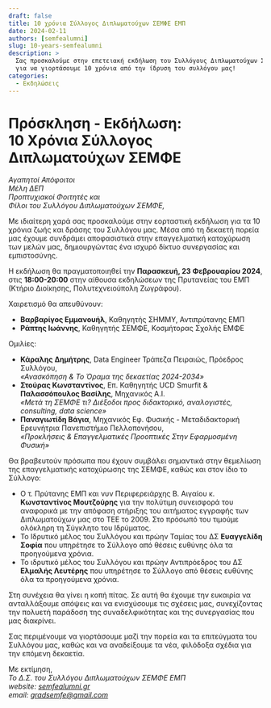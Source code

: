 ```yaml
---
draft: false
title: 10 χρόνια Σύλλογος Διπλωματούχων ΣΕΜΦΕ ΕΜΠ
date: 2024-02-11
authors: [semfealumni]
slug: 10-years-semfealumni
description: >
  Σας προσκαλούμε στην επετειακή εκδήλωση του Συλλόγους Διπλωματούχων ΣΕΜΦΕ
  για να γιορτάσουμε 10 χρόνια από την ίδρυση του συλλόγου μας!
categories:
  - Εκδηλώσεις
---
```


# Πρόσκληση - Εκδήλωση:<br/>10 Χρόνια Σύλλογος Διπλωματούχων ΣΕΜΦΕ

*Αγαπητοί Απόφοιτοι<br/>
Μέλη ΔΕΠ<br/>
Προπτυχιακοί Φοιτητές και<br/>
Φίλοι του Συλλόγου Διπλωματούχων ΣΕΜΦΕ,*

Με ιδιαίτερη χαρά σας προσκαλούμε στην εορταστική εκδήλωση για τα 10 χρόνια ζωής και δράσης του Συλλόγου μας. Μέσα από τη δεκαετή πορεία μας έχουμε συνδράμει αποφασιστικά στην επαγγελματική κατοχύρωση των μελών μας, δημιουργώντας ένα ισχυρό δίκτυο συνεργασίας και εμπιστοσύνης.

Η εκδήλωση θα πραγματοποιηθεί την **Παρασκευή, 23 Φεβρουαρίου 2024**, στις **18:00-20:00** στην αίθουσα εκδηλώσεων της Πρυτανείας του ΕΜΠ (Κτήριο Διοίκησης, Πολυτεχνειούπολη Ζωγράφου).

Χαιρετισμό θα απευθύνουν:

- **Βαρβαρίγος Εμμανουήλ**, Καθηγητής ΣΗΜΜΥ, Αντιπρύτανης ΕΜΠ
- **Ράπτης Ιωάννης**, Καθηγητής ΣΕΜΦΕ, Κοσμήτορας Σχολής ΕΜΦΕ

Ομιλίες:

- **Κάραλης Δημήτρης**, Data Engineer Τράπεζα Πειραιώς, Πρόεδρος Συλλόγου,<br/>*«Ανασκόπηση & Το Όραμα της δεκαετίας 2024-2034»*
- **Στούρας Κωνσταντίνος**, Επ. Καθηγητής UCD Smurfit  & **Παλασσόπουλος Βασίλης**, Μηχανικός A.I.<br/>*«Μετά τη ΣΕΜΦΕ τι? Διέξοδοι προς διδακτορικό, αναλογιστές, consulting, data science»*
- **Παναγιωτίδη Βάγια**, Μηχανικός Εφ. Φυσικής - Μεταδιδακτορική Ερευνήτρια Πανεπιστήμιο Πελλοπονήσου,<br/>*«Προκλήσεις & Επαγγελματικές Προοπτικές Στην Εφαρμοσμένη Φυσική»*

Θα βραβευτούν πρόσωπα που έχουν συμβάλει σημαντικά στην θεμελίωση της επαγγελματικής κατοχύρωσης της ΣΕΜΦΕ, καθώς και στον ίδιο το Σύλλογο:

- Ο τ. Πρύτανης ΕΜΠ και νυν Περιφερειάρχης Β. Αιγαίου κ. **Κωνσταντίνος Μουτζούρης** για την πολύτιμη συνεισφορά του αναφορικά με την απόφαση στήριξης του αιτήματος εγγραφής των Διπλωματούχων μας στο ΤΕΕ το 2009. Στο πρόσωπό του τιμούμε ολόκληρη τη Σύγκλητο του Ιδρύματος.
- Το Ιδρυτικό μέλος του Συλλόγου και πρώην Ταμίας του ΔΣ **Ευαγγελίδη Σοφία** που υπηρέτησε το Σύλλογο από θέσεις ευθύνης όλα τα προηγούμενα χρόνια.
- Το ιδρυτικό μέλος του Συλλόγου και πρώην Αντιπρόεδρος του ΔΣ **Ελμαλής Λευτέρης** που υπηρέτησε το Σύλλογο από θέσεις ευθύνης όλα τα προηγούμενα χρόνια.

Στη συνέχεια θα γίνει η κοπή πίτας. Σε αυτή θα έχουμε την ευκαιρία να ανταλλάξουμε απόψεις και να ενισχύσουμε τις σχέσεις μας, συνεχίζοντας την πολυετή παράδοση της συναδελφικότητας και της συνεργασίας που μας διακρίνει.

Σας περιμένουμε να γιορτάσουμε μαζί την πορεία και τα επιτεύγματα του Συλλόγου μας, καθώς και να αναδείξουμε τα νέα, φιλόδοξα σχέδια για την επόμενη δεκαετία.

Με εκτίμηση,<br/>
*Το Δ.Σ. του Συλλόγου Διπλωματούχων ΣΕΜΦΕ ΕΜΠ*<br/>
*website: [semfealumni.gr](https://semfealumni.gr)*<br/>
*email: [gradsemfe@gmail.com](mailto:gradsemfe@gmail.com)*
